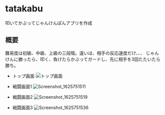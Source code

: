 # tatakabu
叩いてかぶってじゃんけんぽんアプリを作成<br>

## 概要
難易度は初級、中級、上級の三段階。違いは、相手の反応速度だけ、、、
じゃんけんに勝ったら、叩く、負けたらかぶってガードし、先に相手を3回たたいたら勝ち。

* トップ画面
![トップ画面](https://user-images.githubusercontent.com/72511158/124933347-c7d2b080-e03e-11eb-841f-0dd13c2452ff.png)

* 戦闘画面1
![Screenshot_1625751511](https://user-images.githubusercontent.com/72511158/124933798-213adf80-e03f-11eb-907c-ad894fb9c29f.png)
* 戦闘画面2
![Screenshot_1625751519](https://user-images.githubusercontent.com/72511158/124933829-2861ed80-e03f-11eb-80c1-3a86021cc6c2.png)
*  戦闘画面3
![Screenshot_1625751536](https://user-images.githubusercontent.com/72511158/124933880-34e64600-e03f-11eb-95d8-0fbad55f7ec4.png)
